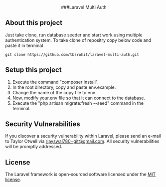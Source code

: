 <p align="center">###Laravel Multi Auth</p>

## About this project
Just take clone, run database seeder and start work using multiple authentication system.
To take clone of repositry copy below code and paste it in terminal
```SHELL
git clone https://github.com/tbsrohit/laravel-multi-auth.git
```
## Setup this project
1. Execute the command "composer install".
2. In the root directory, copy and paste env.example. 
3. Change the name of the copy file to.env
4. Now, modify your.env file so that it can connect to the database. 
5. Execute the "php artisan migrate:fresh --seed" command in the terminal.

## Security Vulnerabilities

If you discover a security vulnerability within Laravel, please send an e-mail to Taylor Otwell via [rjayswal780+git@gmail.com](mailto:rjayswal780+git@gmail.com). All security vulnerabilities will be promptly addressed.

## License

The Laravel framework is open-sourced software licensed under the [MIT license](https://opensource.org/licenses/MIT).
